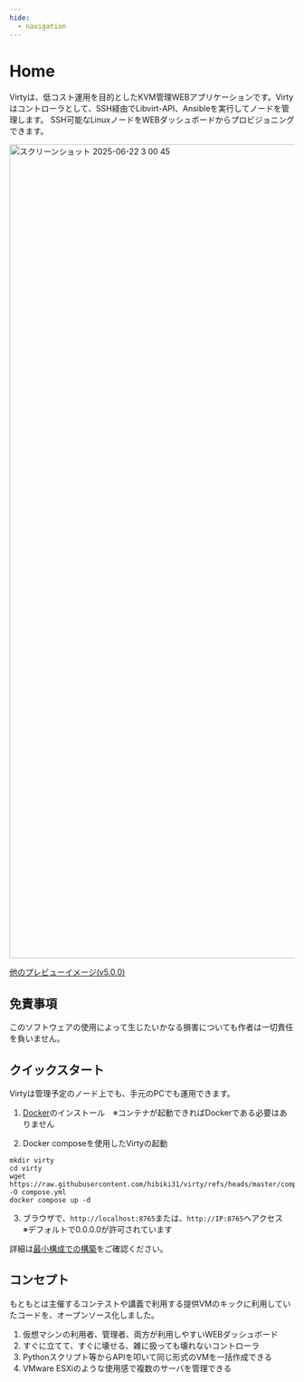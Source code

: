 ```yaml
---
hide:
  - navigation
---
```


# Home

Virtyは、低コスト運用を目的としたKVM管理WEBアプリケーションです。Virtyはコントローラとして、SSH経由でLibvirt-API、Ansibleを実行してノードを管理します。
SSH可能なLinuxノードをWEBダッシュボードからプロビジョニングできます。

<img width="1436" alt="スクリーンショット 2025-06-22 3 00 45" src="https://github.com/user-attachments/assets/f6d7e081-f327-4cfb-8d5a-9dbeaf274c7d" />

<a href="https://github.com/hibiki31/virty/wiki/Preview-Image-v5" target="_blank">他のプレビューイメージ(v5.0.0)</a>

## 免責事項

このソフトウェアの使用によって生じたいかなる損害についても作者は一切責任を負いません。

## クイックスタート

Virtyは管理予定のノード上でも、手元のPCでも運用できます。

1. [Docker](https://docs.docker.com/engine/install/)のインストール　※コンテナが起動できればDockerである必要はありません

2. Docker composeを使用したVirtyの起動

```
mkdir virty
cd virty
wget https://raw.githubusercontent.com/hibiki31/virty/refs/heads/master/compose.example.yml -O compose.yml
docker compose up -d
```

3. ブラウザで、`http://localhost:8765`または、`http://IP:8765`へアクセス　※デフォルトで0.0.0.0が許可されています

詳細は[最小構成での構築](/virty/setup/minimum/)をご確認ください。

## コンセプト

もともとは主催するコンテストや講義で利用する提供VMのキックに利用していたコードを、オープンソース化しました。

1. 仮想マシンの利用者、管理者、両方が利用しやすいWEBダッシュボード
2. すぐに立てて、すぐに壊せる、雑に扱っても壊れないコントローラ
3. Pythonスクリプト等からAPIを叩いて同じ形式のVMを一括作成できる
4. VMware ESXiのような使用感で複数のサーバを管理できる
